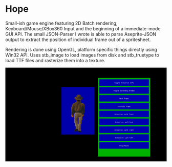 # Hope
Small-ish game engine featuring 2D Batch rendering, Keyboard/Mouse/XBox360 Input and the beginning of a immediate-mode GUI API.
The small JSON-Parser I wrote is able to parse Aseprite-JSON output to
extract the position of individual frame out of a spritesheet.

Rendering is done using OpenGL, platform specific things directly using Win32 API.
Uses stb_image to load images from disk and stb_truetype to load TTF files and
rasterize them into a texture.

![alt text](https://github.com/michaeleggers/Hope/blob/master/readmeassets/indyanimation.gif "Hope Demo")





